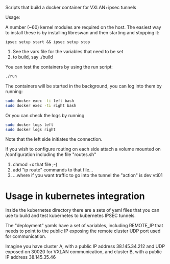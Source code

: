 Scripts that build a docker container for VXLAN+ipsec tunnels

Usage:

A number (~60) kernel modules are required on the host. The easiest way to install
these is by installing libreswan and then starting and stopping it:

```ipsec setup start && ipsec setup stop```

1. See the vars file for the variables that need to be set
2. to build, say ./build

You can test the containers by using the run script:

```bash
./run
```
The containers will be started in the background, you can log into
them by running:

```bash
sudo docker exec -ti left bash
sudo docker exec -ti right bash
```

Or you can check the logs by running
```bash
sudo docker logs left
sudo docker logs right
```


Note that the left side initiates the connection.

If you wish to configure routing on each side attach a volume
mounted on /configuration including the file "routes.sh"
1. chmod +x that file ;-)
2. add "ip route" commands to that file...
3. ...where if you want traffic to go into the tunnel the "action" is dev vti01

# Usage in kubernetes integration

Inside the kubernetes directory there are a sets of yaml files that you can
use to build and test kubernetes to kubernetes IPSEC tunnels.

The "deployment" yamls have a set of variables, including REMOTE_IP that needs
to point to the public IP exposing the remote cluster UDP port used for communication.

Imagine you have cluster A, with a public IP address 38.145.34.212 and UDP exposed on 30020
for VXLAN communication, and cluster B, with a public IP address 38.145.35.46



